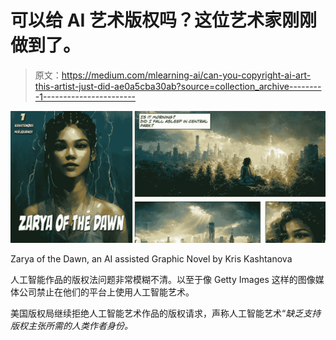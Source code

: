 # 可以给 AI 艺术版权吗？这位艺术家刚刚做到了。

> 原文：<https://medium.com/mlearning-ai/can-you-copyright-ai-art-this-artist-just-did-ae0a5cba30ab?source=collection_archive---------1----------------------->

![](img/3cff89baedfa5a4dc63312ba9bc5792d.png)

Zarya of the Dawn, an AI assisted Graphic Novel by Kris Kashtanova

人工智能作品的版权法问题非常模糊不清。以至于像 Getty Images 这样的图像媒体公司禁止在他们的平台上使用人工智能艺术。

美国版权局继续拒绝人工智能艺术作品的版权请求，声称人工智能艺术“*缺乏支持版权主张所需的人类作者身份。*